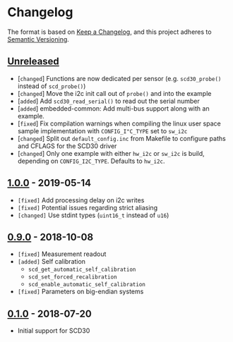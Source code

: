 # Changelog

The format is based on [Keep a Changelog](https://keepachangelog.com/en/1.0.0/),
and this project adheres to [Semantic Versioning](https://semver.org/spec/v2.0.0.html).

## [Unreleased]

 * [`changed`]  Functions are now dedicated per sensor (e.g. `scd30_probe()`
                instead of `scd_probe()`)
 * [`changed`]  Move the i2c init call out of `probe()` and into the example
 * [`added`]    Add `scd30_read_serial()` to read out the serial number
 * [`added`]    embedded-common: Add multi-bus support along with an example.
 * [`fixed`]    Fix compilation warnings when compiling the linux user space
                sample implementation with `CONFIG_I"C_TYPE` set to `sw_i2c`
 * [`changed`]  Split out `default_config.inc` from Makefile to configure paths
                and CFLAGS for the SCD30 driver
 * [`changed`]  Only one example with either `hw_i2c` or `sw_i2c` is build,
                depending on `CONFIG_I2C_TYPE`. Defaults to `hw_i2c`.

## [1.0.0] - 2019-05-14

 * `[fixed]` Add processing delay on i2c writes
 * `[fixed]` Potential issues regarding strict aliasing
 * `[changed]` Use stdint types (`uint16_t` instead of `u16`)

## [0.9.0] - 2018-10-08

 * `[fixed]` Measurement readout
 * `[added]` Self calibration
   * `scd_get_automatic_self_calibration`
   * `scd_set_forced_recalibration`
   * `scd_enable_automatic_self_calibration`
 * `[fixed]` Parameters on big-endian systems

## [0.1.0] - 2018-07-20

 * Initial support for SCD30

[Unreleased]: https://github.com/Sensirion/embedded-scd/compare/1.0.0...master
[1.0.0]: https://github.com/Sensirion/embedded-scd/compare/0.9.0...1.0.0
[0.9.0]: https://github.com/Sensirion/embedded-scd/compare/0.1.0...0.9.0
[0.1.0]: https://github.com/Sensirion/embedded-scd/releases/tag/0.1.0
